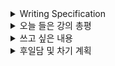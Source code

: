 <details>
<summary>Writing Specification</summary>
<div markdown="1">

>Date : 22.03.10
>
>강좌 분류 : Computer Vision
>
>>강좌 번호 : 6-1
>>
>>제목 : CNN Visualization
>
>>강좌 번호 : 6-2
>>
>>제목 : AutoGrad

</div>
</details>

<details>
<summary>오늘 들은 강의 총평</summary>
<div markdown="1">

여기다 적어

</div>
</details>

<details>
<summary>쓰고 싶은 내용</summary>
<div markdown="1">

여기다 적어

</div>
</details>

<details>
<summary>후일담 및 차기 계획</summary>
<div markdown="1">

여기다 적어

</div>
</details>

